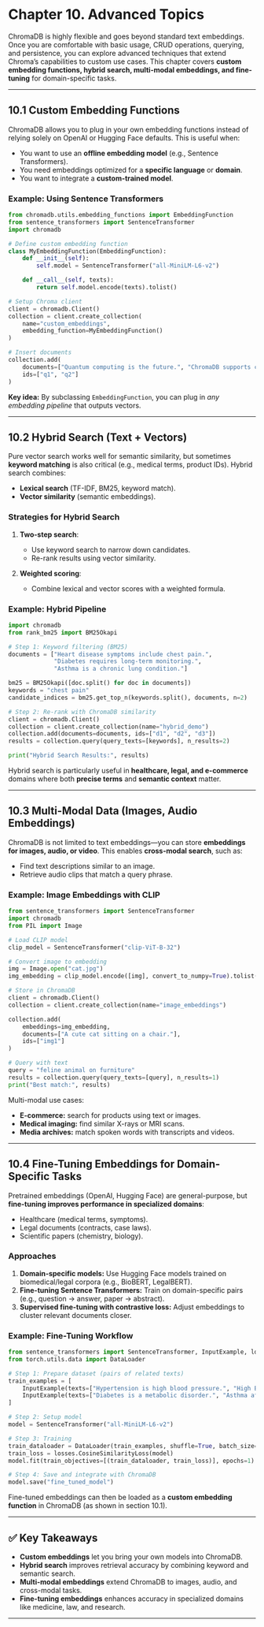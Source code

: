 
# **Chapter 10. Advanced Topics**

ChromaDB is highly flexible and goes beyond standard text embeddings. Once you are comfortable with basic usage, CRUD operations, querying, and persistence, you can explore advanced techniques that extend Chroma’s capabilities to custom use cases. This chapter covers **custom embedding functions, hybrid search, multi-modal embeddings, and fine-tuning** for domain-specific tasks.

---

## 10.1 Custom Embedding Functions

ChromaDB allows you to plug in your own embedding functions instead of relying solely on OpenAI or Hugging Face defaults. This is useful when:

* You want to use an **offline embedding model** (e.g., Sentence Transformers).
* You need embeddings optimized for a **specific language** or **domain**.
* You want to integrate a **custom-trained model**.

### Example: Using Sentence Transformers

```python
from chromadb.utils.embedding_functions import EmbeddingFunction
from sentence_transformers import SentenceTransformer
import chromadb

# Define custom embedding function
class MyEmbeddingFunction(EmbeddingFunction):
    def __init__(self):
        self.model = SentenceTransformer("all-MiniLM-L6-v2")

    def __call__(self, texts):
        return self.model.encode(texts).tolist()

# Setup Chroma client
client = chromadb.Client()
collection = client.create_collection(
    name="custom_embeddings",
    embedding_function=MyEmbeddingFunction()
)

# Insert documents
collection.add(
    documents=["Quantum computing is the future.", "ChromaDB supports custom embeddings."],
    ids=["q1", "q2"]
)
```

**Key idea:** By subclassing `EmbeddingFunction`, you can plug in *any embedding pipeline* that outputs vectors.

---

## 10.2 Hybrid Search (Text + Vectors)

Pure vector search works well for semantic similarity, but sometimes **keyword matching** is also critical (e.g., medical terms, product IDs). Hybrid search combines:

* **Lexical search** (TF-IDF, BM25, keyword match).
* **Vector similarity** (semantic embeddings).

### Strategies for Hybrid Search

1. **Two-step search**:

   * Use keyword search to narrow down candidates.
   * Re-rank results using vector similarity.
2. **Weighted scoring**:

   * Combine lexical and vector scores with a weighted formula.

### Example: Hybrid Pipeline

```python
import chromadb
from rank_bm25 import BM25Okapi

# Step 1: Keyword filtering (BM25)
documents = ["Heart disease symptoms include chest pain.",
             "Diabetes requires long-term monitoring.",
             "Asthma is a chronic lung condition."]

bm25 = BM25Okapi([doc.split() for doc in documents])
keywords = "chest pain"
candidate_indices = bm25.get_top_n(keywords.split(), documents, n=2)

# Step 2: Re-rank with ChromaDB similarity
client = chromadb.Client()
collection = client.create_collection(name="hybrid_demo")
collection.add(documents=documents, ids=["d1", "d2", "d3"])
results = collection.query(query_texts=[keywords], n_results=2)

print("Hybrid Search Results:", results)
```

Hybrid search is particularly useful in **healthcare, legal, and e-commerce** domains where both **precise terms** and **semantic context** matter.

---

## 10.3 Multi-Modal Data (Images, Audio Embeddings)

ChromaDB is not limited to text embeddings—you can store **embeddings for images, audio, or video**. This enables **cross-modal search**, such as:

* Find text descriptions similar to an image.
* Retrieve audio clips that match a query phrase.

### Example: Image Embeddings with CLIP

```python
from sentence_transformers import SentenceTransformer
import chromadb
from PIL import Image

# Load CLIP model
clip_model = SentenceTransformer("clip-ViT-B-32")

# Convert image to embedding
img = Image.open("cat.jpg")
img_embedding = clip_model.encode([img], convert_to_numpy=True).tolist()

# Store in ChromaDB
client = chromadb.Client()
collection = client.create_collection(name="image_embeddings")

collection.add(
    embeddings=img_embedding,
    documents=["A cute cat sitting on a chair."],
    ids=["img1"]
)

# Query with text
query = "feline animal on furniture"
results = collection.query(query_texts=[query], n_results=1)
print("Best match:", results)
```

Multi-modal use cases:

* **E-commerce:** search for products using text or images.
* **Medical imaging:** find similar X-rays or MRI scans.
* **Media archives:** match spoken words with transcripts and videos.

---

## 10.4 Fine-Tuning Embeddings for Domain-Specific Tasks

Pretrained embeddings (OpenAI, Hugging Face) are general-purpose, but **fine-tuning improves performance in specialized domains**:

* Healthcare (medical terms, symptoms).
* Legal documents (contracts, case laws).
* Scientific papers (chemistry, biology).

### Approaches

1. **Domain-specific models:** Use Hugging Face models trained on biomedical/legal corpora (e.g., BioBERT, LegalBERT).
2. **Fine-tuning Sentence Transformers:** Train on domain-specific pairs (e.g., question → answer, paper → abstract).
3. **Supervised fine-tuning with contrastive loss:** Adjust embeddings to cluster relevant documents closer.

### Example: Fine-Tuning Workflow

```python
from sentence_transformers import SentenceTransformer, InputExample, losses
from torch.utils.data import DataLoader

# Step 1: Prepare dataset (pairs of related texts)
train_examples = [
    InputExample(texts=["Hypertension is high blood pressure.", "High BP is hypertension."], label=1.0),
    InputExample(texts=["Diabetes is a metabolic disorder.", "Asthma affects the lungs."], label=0.0),
]

# Step 2: Setup model
model = SentenceTransformer("all-MiniLM-L6-v2")

# Step 3: Training
train_dataloader = DataLoader(train_examples, shuffle=True, batch_size=2)
train_loss = losses.CosineSimilarityLoss(model)
model.fit(train_objectives=[(train_dataloader, train_loss)], epochs=1)

# Step 4: Save and integrate with ChromaDB
model.save("fine_tuned_model")
```

Fine-tuned embeddings can then be loaded as a **custom embedding function** in ChromaDB (as shown in section 10.1).

---

## ✅ Key Takeaways

* **Custom embeddings** let you bring your own models into ChromaDB.
* **Hybrid search** improves retrieval accuracy by combining keyword and semantic search.
* **Multi-modal embeddings** extend ChromaDB to images, audio, and cross-modal tasks.
* **Fine-tuning embeddings** enhances accuracy in specialized domains like medicine, law, and research.

---
